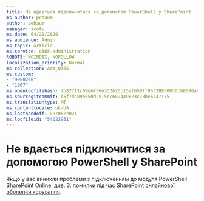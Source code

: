```yaml
---
title: Не вдається підключитися за допомогою PowerShell у SharePoint
ms.author: pebaum
author: pebaum
manager: scotv
ms.date: 04/21/2020
ms.audience: Admin
ms.topic: article
ms.service: o365-administration
ROBOTS: NOINDEX, NOFOLLOW
localization_priority: Normal
ms.collection: Adm_O365
ms.custom:
- "9000266"
- "1867"
ms.openlocfilehash: 7b827f1c09ebf56e332b75b15ef659ff95328950030cb860da652555efe45f28
ms.sourcegitcommit: b5f7da89a650d2915dc652449623c78be6247175
ms.translationtype: MT
ms.contentlocale: uk-UA
ms.lasthandoff: 08/05/2021
ms.locfileid: "54022931"
---
```

# <a name="sharepoint-powershell-unable-to-connect"></a>Не вдається підключитися за допомогою PowerShell у SharePoint

Якщо у вас виникли проблеми з підключенням до модуля PowerShell SharePoint Online, див. 3. помилки під час SharePoint [онлайнової оболонки керування](/sharepoint/troubleshoot/administration/errors-connecting-to-management-shell).